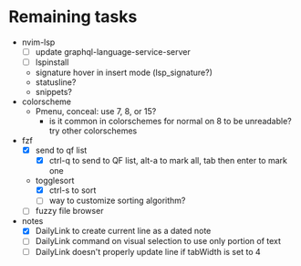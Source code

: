 # Remaining tasks

- nvim-lsp
  - [ ] update graphql-language-service-server
  - [ ] lspinstall
  - signature hover in insert mode (lsp_signature?)
  - statusline?
  - snippets?
- colorscheme
  - Pmenu, conceal: use 7, 8, or 15?
    - is it common in colorschemes for normal on 8 to be unreadable? try other colorschemes
- fzf
  - [x] send to qf list
    - [x] ctrl-q to send to QF list, alt-a to mark all, tab then enter to mark one
  - togglesort
    - [x] ctrl-s to sort
    - [ ] way to customize sorting algorithm?
  - [ ] fuzzy file browser
- notes
  - [x] DailyLink to create current line as a dated note
  - [ ] DailyLink command on visual selection to use only portion of text
  - [ ] DailyLink doesn't properly update line if tabWidth is set to 4
